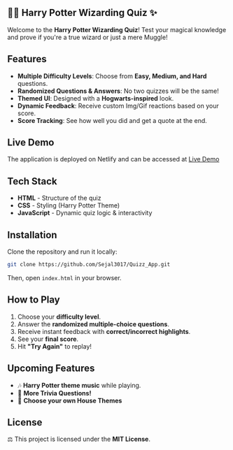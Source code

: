 ## 🧙‍♂️ Harry Potter Wizarding Quiz ✨

Welcome to the **Harry Potter Wizarding Quiz**! Test your magical knowledge and prove if you're a true wizard or just a mere Muggle!

## **Features**
- **Multiple Difficulty Levels**: Choose from **Easy, Medium, and Hard** questions.
- **Randomized Questions & Answers**: No two quizzes will be the same!
- **Themed UI**: Designed with a **Hogwarts-inspired** look.
- **Dynamic Feedback**: Receive custom Img/Gif reactions based on your score.
- **Score Tracking**: See how well you did and get a quote at the end.


##  **Live Demo**
The application is deployed on Netlify and can be accessed at [Live Demo](https://pottertrivia.netlify.app/)


## **Tech Stack**
- **HTML** - Structure of the quiz
- **CSS** - Styling (Harry Potter Theme)
- **JavaScript** - Dynamic quiz logic & interactivity

## **Installation**
Clone the repository and run it locally:

```sh
git clone https://github.com/Sejal3017/Quizz_App.git
```

Then, open `index.html` in your browser.


## **How to Play**
1. Choose your **difficulty level**.
2. Answer the **randomized multiple-choice questions**.
3. Receive instant feedback with **correct/incorrect highlights**.
4. See your **final score**.
5. Hit **"Try Again"** to replay!

## **Upcoming Features**
- 🎶 **Harry Potter theme music** while playing.
- 🔮 **More Trivia Questions!**
- 🎨 **Choose your own House Themes**

## **License**
⚖️ This project is licensed under the **MIT License**.
